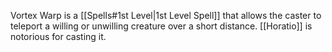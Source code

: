 Vortex Warp is a [[Spells#1st Level|1st Level Spell]] that allows the caster to teleport a willing or unwilling creature over a short distance. [[Horatio]] is notorious for casting it.